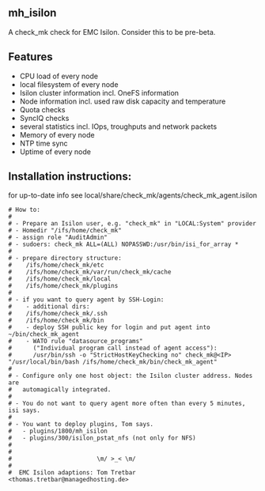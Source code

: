 ## mh_isilon

A check_mk check for EMC Isilon. Consider this to be pre-beta.

## Features

- CPU load of every node
- local filesystem of every node
- Isilon cluster information incl. OneFS information
- Node information incl. used raw disk capacity and temperature
- Quota checks
- SyncIQ checks
- several statistics incl. IOps, troughputs and network packets
- Memory of every node
- NTP time sync
- Uptime of every node


## Installation instructions:

for up-to-date info see local/share/check_mk/agents/check_mk_agent.isilon 

```
# How to:
#
# - Prepare an Isilon user, e.g. "check_mk" in "LOCAL:System" provider
# - Homedir "/ifs/home/check_mk"
# - assign role "AuditAdmin"
# - sudoers: check_mk ALL=(ALL) NOPASSWD:/usr/bin/isi_for_array *
#
# - prepare directory structure:
#    /ifs/home/check_mk/etc
#    /ifs/home/check_mk/var/run/check_mk/cache
#    /ifs/home/check_mk/local
#    /ifs/home/check_mk/plugins
#
# - if you want to query agent by SSH-Login:
#    - additional dirs:
#    /ifs/home/check_mk/.ssh
#    /ifs/home/check_mk/bin
#    - deploy SSH public key for login and put agent into ~/bin/check_mk_agent
#    - WATO rule "datasource_programs"
#      ("Individual program call instead of agent access"):
#      /usr/bin/ssh -o "StrictHostKeyChecking no" check_mk@<IP> "/usr/local/bin/bash /ifs/home/check_mk/bin/check_mk_agent"
#
# - Configure only one host object: the Isilon cluster address. Nodes are
#   automagically integrated.
#
# - You do not want to query agent more often than every 5 minutes, isi says.
#
# - You want to deploy plugins, Tom says.
#   - plugins/1800/mh_isilon
#   - plugins/300/isilon_pstat_nfs (not only for NFS)
#
#
#                        \m/ >_< \m/
#
#  EMC Isilon adaptions: Tom Tretbar <thomas.tretbar@managedhosting.de>
```

